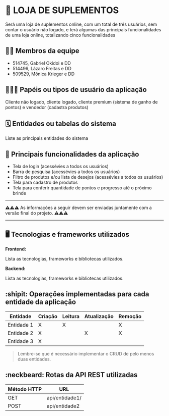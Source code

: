 # :checkered_flag: LOJA DE SUPLEMENTOS

Será uma loja de suplementos online, com um total de três usuários, sem contar o usuário não logado, e terá algumas das principais funcionalidades de uma loja online, totalizando cinco funcionalidades

## :technologist: Membros da equipe

- 514745, Gabriel Okidoi e DD
- 514496, Lázaro Freitas e DD
- 509529, Mônica Krieger e DD

## :people_holding_hands: Papéis ou tipos de usuário da aplicação

Cliente não logado, cliente logado, cliente premium (sistema de ganho de pontos) e vendedor (cadastra produtos)

## :spiral_calendar: Entidades ou tabelas do sistema

Liste as principais entidades do sistema

## :triangular_flag_on_post:	 Principais funcionalidades da aplicação

- Tela de login (acessévies a todos os usuários)
- Barra de pesquisa (acessévies a todos os usuários)
- Filtro de produtos e/ou lista de desejos (acessévies a todos os usuários)
- Tela para cadastro de produtos 
- Tela para conferir quantidade de pontos e progresso até o próximo brinde

----

:warning::warning::warning: As informações a seguir devem ser enviadas juntamente com a versão final do projeto. :warning::warning::warning:


----

## :desktop_computer: Tecnologias e frameworks utilizados

**Frontend:**

Lista as tecnologias, frameworks e bibliotecas utilizados.

**Backend:**

Lista as tecnologias, frameworks e bibliotecas utilizados.


## :shipit: Operações implementadas para cada entidade da aplicação


| Entidade| Criação | Leitura | Atualização | Remoção |
| --- | --- | --- | --- | --- |
| Entidade 1 | X |  X  |  | X |
| Entidade 2 | X |    |  X | X |
| Entidade 3 | X |    |  |  |

> Lembre-se que é necessário implementar o CRUD de pelo menos duas entidades.

## :neckbeard: Rotas da API REST utilizadas

| Método HTTP | URL |
| --- | --- |
| GET | api/entidade1/|
| POST | api/entidade2 |
